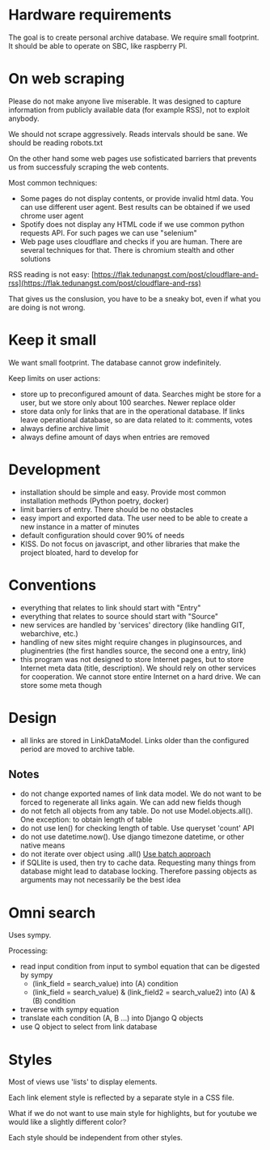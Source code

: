 # Hardware requirements

The goal is to create personal archive database. We require small footprint.
It should be able to operate on SBC, like raspberry PI.

# On web scraping

Please do not make anyone live miserable. It was designed to capture information from publicly available data (for example RSS), not to exploit anybody.

We should not scrape aggressively. Reads intervals should be sane. We should be reading robots.txt

On the other hand some web pages use sofisticated barriers that prevents us from successfuly scraping the web contents.

Most common techniques:
 - Some pages do not display contents, or provide invalid html data. You can use different user agent. Best results can be obtained if we used chrome user agent
 - Spotify does not display any HTML code if we use common python requests API. For such pages we can use "selenium"
 - Web page uses cloudflare and checks if you are human. There are several techniques for that. There is chromium stealth and other solutions

RSS reading is not easy: [https://flak.tedunangst.com/post/cloudflare-and-rss](https://flak.tedunangst.com/post/cloudflare-and-rss)

That gives us the conslusion, you have to be a sneaky bot, even if what you are doing is not wrong.

# Keep it small

We want small footprint. The database cannot grow indefinitely.

Keep limits on user actions:
 - store up to preconfigured amount of data. Searches might be store for a user, but we store only about 100 searches. Newer replace older
 - store data only for links that are in the operational database. If links leave operational database, so are data related to it: comments, votes
 - always define archive limit
 - always define amount of days when entries are removed

# Development

 - installation should be simple and easy. Provide most common installation methods (Python poetry, docker)
 - limit barriers of entry. There should be no obstacles
 - easy import and exported data. The user need to be able to create a new instance in a matter of minutes
 - default configuration should cover 90% of needs
 - KISS. Do not focus on javascript, and other libraries that make the project bloated, hard to develop for

# Conventions

 - everything that relates to link should start with "Entry"
 - everything that relates to source should start with "Source"
 - new services are handled by 'services' directory (like handling GIT, webarchive, etc.)
 - handling of new sites might require changes in pluginsources, and pluginentries (the first handles source, the second one a entry, link)
 - this program was not designed to store Internet pages, but to store Internet meta data (title, description). We should rely on other services for cooperation. We cannot store entire Internet on a hard drive. We can store some meta though

# Design

 - all links are stored in LinkDataModel. Links older than the configured period are moved to archive table.

## Notes

 - do not change exported names of link data model. We do not want to be forced to regenerate all links again. We can add new fields though
 - do not fetch all objects from any table. Do not use Model.objects.all(). One exception: to obtain length of table
 - do not use len() for checking length of table. Use queryset 'count' API
 - do not use datetime.now(). Use django timezone datetime, or other native means
 - do not iterate over object using .all() [Use batch approach](https://djangosnippets.org/snippets/1170/)
 - if SQLlite is used, then try to cache data. Requesting many things from database might lead to database locking. Therefore passing objects as arguments may not necessarily be the best idea
 
# Omni search

Uses sympy.

Processing:
 - read input condition from input to symbol equation that can be digested by sympy 
      * (link_field = search_value) into (A) condition
      * (link_field = search_value) & (link_field2 = search_value2) into (A) & (B) condition
 - traverse with sympy equation
 - translate each condition (A, B ...) into Django Q objects
 - use Q object to select from link database

# Styles

Most of views use 'lists' to display elements.

Each link element style is reflected by a separate style in a CSS file.

What if we do not want to use main style for highlights, but for youtube we would like a slightly different color?

Each style should be independent from other styles.
